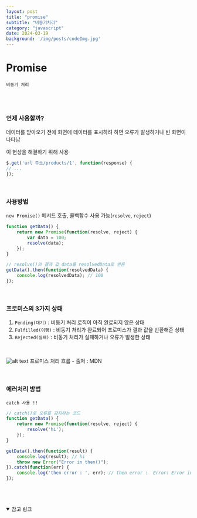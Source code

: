 ```yaml
---
layout: post
title: "promise"
subtitle: "비동기처리"
category: "javascript"
date: 2024-03-19
background: '/img/posts/codeImg.jpg'
---
```



# Promise

`비동기 처리`

<br>
<br>

### 언제 사용할까?

데이터를 받아오기 전에 화면에 데이터를 표시하려 하면 오류가 발생하거나 빈 화면이 나타남

이 현상을 해결하기 위해 사용

```javascript
$.get('url 주소/products/1', function(response) {
// ...
});
```

<br>

### 사용방법

`new Promise()` 메서드 호출, 콜백함수 사용 가능(`resolve`, `reject`)

```javascript
function getData() {
    return new Promise(function(resolve, reject) {
        var data = 100;
        resolve(data);
    });
}

// resolve()의 결과 값 data를 resolvedData로 받음
getData().then(function(resolvedData) {
    console.log(resolvedData); // 100
});
```

<br>

### 프로미스의 3가지 상태

1. `Pending(대기)` : 비동기 처리 로직이 아직 완료되지 않은 상태
2. `Fulfilled(이행)` : 비동기 처리가 완료되어 프로미스가 결과 값을 반환해준 상태
3. `Rejected(실패)` : 비동기 처리가 실패하거나 오류가 발생한 상태

<br>

![alt text](/blog/img/posts/promise.svg)
프로미스 처리 흐름 - 출처 : MDN

<br>

### 에러처리 방법

`catch 사용 !!`

```javascript
// catch()로 오류를 감지하는 코드
function getData() {
    return new Promise(function(resolve, reject) {
        resolve('hi');
    });
}

getData().then(function(result) {
    console.log(result); // hi
    throw new Error("Error in then()");
}).catch(function(err) {
    console.log('then error : ', err); // then error :  Error: Error in then()
});
```


<br>
<br>
<br>

<details open="open">
<summary>참고 링크</summary>
<div markdown="1">
<https://joshua1988.github.io/web-development/javascript/promise-for-beginners/>
<div>
